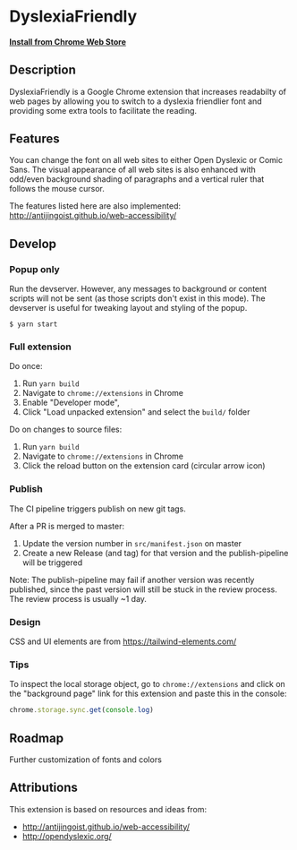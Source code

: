 DyslexiaFriendly
================

#### [Install from Chrome Web Store](https://chrome.google.com/webstore/detail/dyslexia-friendly/miepjgfkkommhllbbjaedffcpkncboeo)

Description
-----------

DyslexiaFriendly is a Google Chrome extension that increases readabilty of web pages by allowing you to switch to a dyslexia friendlier font and providing some extra tools to facilitate the reading.

Features
--------

You can change the font on all web sites to either Open Dyslexic or Comic Sans. The visual appearance of all web sites is also enhanced with odd/even background shading of paragraphs and a vertical ruler that follows the mouse cursor.

The features listed here are also implemented: http://antijingoist.github.io/web-accessibility/

Develop
-----

### Popup only

Run the devserver. However, any messages to background or content scripts will not be sent (as those scripts don't exist in this mode). The devserver is useful for tweaking layout and styling of the popup.

```
$ yarn start
```

### Full extension

Do once:

1. Run `yarn build`
1. Navigate to `chrome://extensions` in Chrome
1. Enable "Developer mode",
1. Click "Load unpacked extension" and select the `build/` folder

Do on changes to source files:

1. Run `yarn build`
1. Navigate to `chrome://extensions` in Chrome
1. Click the reload button on the extension card (circular arrow icon)

### Publish

The CI pipeline triggers publish on new git tags.

After a PR is merged to master:

1. Update the version number in `src/manifest.json` on master
1. Create a new Release (and tag) for that version and the publish-pipeline will be triggered

Note: The publish-pipeline may fail if another version was recently published, since the past version will still be
stuck in the review process. The review process is usually ~1 day.

### Design

CSS and UI elements are from https://tailwind-elements.com/

### Tips

To inspect the local storage object, go to `chrome://extensions` and click on the "background page" link for this extension and paste this in the console:

```ts
chrome.storage.sync.get(console.log)
```

Roadmap
-------

Further customization of fonts and colors

Attributions
--------

This extension is based on resources and ideas from:

* http://antijingoist.github.io/web-accessibility/
* http://opendyslexic.org/
